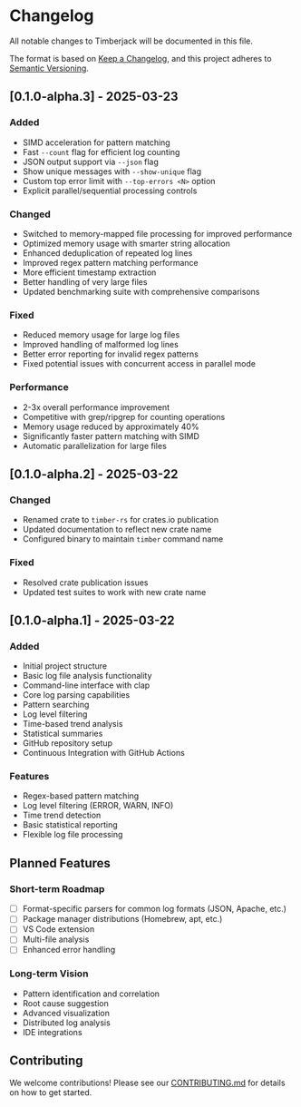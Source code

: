 # Changelog

All notable changes to Timberjack will be documented in this file.

The format is based on [Keep a Changelog](https://keepachangelog.com/en/1.0.0/),
and this project adheres to [Semantic Versioning](https://semver.org/spec/v2.0.0.html).

## [0.1.0-alpha.3] - 2025-03-23

### Added
- SIMD acceleration for pattern matching
- Fast `--count` flag for efficient log counting
- JSON output support via `--json` flag
- Show unique messages with `--show-unique` flag
- Custom top error limit with `--top-errors <N>` option
- Explicit parallel/sequential processing controls

### Changed
- Switched to memory-mapped file processing for improved performance
- Optimized memory usage with smarter string allocation
- Enhanced deduplication of repeated log lines
- Improved regex pattern matching performance
- More efficient timestamp extraction
- Better handling of very large files
- Updated benchmarking suite with comprehensive comparisons

### Fixed
- Reduced memory usage for large log files
- Improved handling of malformed log lines
- Better error reporting for invalid regex patterns
- Fixed potential issues with concurrent access in parallel mode

### Performance
- 2-3x overall performance improvement
- Competitive with grep/ripgrep for counting operations
- Memory usage reduced by approximately 40%
- Significantly faster pattern matching with SIMD
- Automatic parallelization for large files

## [0.1.0-alpha.2] - 2025-03-22

### Changed
- Renamed crate to `timber-rs` for crates.io publication
- Updated documentation to reflect new crate name
- Configured binary to maintain `timber` command name

### Fixed
- Resolved crate publication issues
- Updated test suites to work with new crate name

## [0.1.0-alpha.1] - 2025-03-22

### Added
- Initial project structure
- Basic log file analysis functionality
- Command-line interface with clap
- Core log parsing capabilities
- Pattern searching
- Log level filtering
- Time-based trend analysis
- Statistical summaries
- GitHub repository setup
- Continuous Integration with GitHub Actions

### Features
- Regex-based pattern matching
- Log level filtering (ERROR, WARN, INFO)
- Time trend detection
- Basic statistical reporting
- Flexible log file processing

## Planned Features

### Short-term Roadmap
- [ ] Format-specific parsers for common log formats (JSON, Apache, etc.)
- [ ] Package manager distributions (Homebrew, apt, etc.)
- [ ] VS Code extension
- [ ] Multi-file analysis
- [ ] Enhanced error handling

### Long-term Vision
- Pattern identification and correlation
- Root cause suggestion
- Advanced visualization
- Distributed log analysis
- IDE integrations

## Contributing

We welcome contributions! Please see our [CONTRIBUTING.md](CONTRIBUTING.md) for details on how to get started.